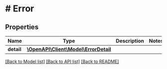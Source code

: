 # # Error

## Properties

Name | Type | Description | Notes
------------ | ------------- | ------------- | -------------
**detail** | [**\OpenAPI\Client\Model\ErrorDetail**](ErrorDetail.md) |  |

[[Back to Model list]](../../README.md#models) [[Back to API list]](../../README.md#endpoints) [[Back to README]](../../README.md)
